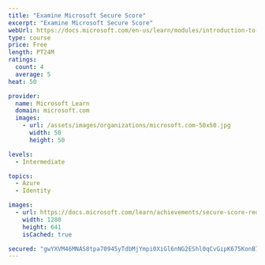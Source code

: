 ```yaml
---
title: "Examine Microsoft Secure Score"
excerpt: "Examine Microsoft Secure Score"
webUrl: https://docs.microsoft.com/en-us/learn/modules/introduction-to-microsoft-secure-score/
type: course
price: Free
length: PT24M
ratings:
  count: 4
  average: 5
heat: 50

provider:
  name: Microsoft Learn
  domain: microsoft.com
  images:
    - url: /assets/images/organizations/microsoft.com-50x50.jpg
      width: 50
      height: 50

levels:
  - Intermediate

topics:
  - Azure
  - Identity

images:
  - url: https://docs.microsoft.com/learn/achievements/secure-score-reduce-risk-social.png
    width: 1280
    height: 641
    isCached: true

secured: "gwYXVM46MNAS8tpa70945yTdbMjYmpi0XiGl6nNG2EShl0qCvGipK675KonB7eQTqImndfMX/EVO/oM/pYyzr0LflaVikx7t6rd4x4CcZ66bdozkQnpsSdzqbtk+Za1Pd2T7CJz86SYZ/2ZHZsbx5TK6DDUWOZy799ysj6h2UaxfrWI0EX3yfkhJbfRz2nQR7OcnOR25Yrp/xU3f7jByJYfpS1jPj1a0EwRT0qSlUk/YCcXClMhEDsmm6UyJ6rxH4h4kEvlNyKyjEVtyb+a1lOPHSzsWoW44db9+bryUz/cmRSni1+A7MvhZfA5Eq3pzZUf2WKqFeHpTmleDX9Y1Z9qIZyfN3zLyK6vmBw7SKL+FGlN/6mTot6B6WiDHJwpNymYT7XfC3GbOCxV8G6SkSZviodfkSfgZwpN6HA8GZBI=;VHzxZ374b9zr9jrweriuiQ=="
---
```


